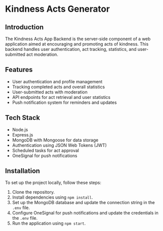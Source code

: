 # Kindness Acts Generator

## Introduction

The Kindness Acts App Backend is the server-side component of a web application aimed at encouraging and promoting acts of kindness. This backend handles user authentication, act tracking, statistics, and user-submitted act moderation.

## Features

- User authentication and profile management
- Tracking completed acts and overall statistics
- User-submitted acts with moderation
- API endpoints for act retrieval and user statistics
- Push notification system for reminders and updates

## Tech Stack

- Node.js
- Express.js
- MongoDB with Mongoose for data storage
- Authentication using JSON Web Tokens (JWT)
- Scheduled tasks for act approval
- OneSignal for push notifications

## Installation

To set up the project locally, follow these steps:

1. Clone the repository.
2. Install dependencies using `npm install`.
3. Set up the MongoDB database and update the connection string in the `.env` file.
4. Configure OneSignal for push notifications and update the credentials in the `.env` file.
5. Run the application using `npm start`.






